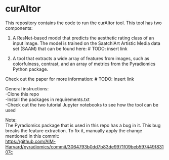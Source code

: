 # curAItor

This repository contains the code to run the curAItor tool. This tool has two components:
1. A ResNet-based model that predicts the aesthetic rating class of an input image. The model is trained on the SaatchiArt Artistic Media data set (SAAM) that can be found here: # TODO: insert link

2. A tool that extracts a wide array of features from images, such as colorfulness, contrast, and an array of metrics from the Pyradiomics Python package.

Check out the paper for more information: # TODO: insert link

General instructions:  
-Clone this repo  
-Install the packages in requirements.txt   
-Check out the two tutorial Jupyter notebooks to see how the tool can be used

Note:  
The Pyradiomics package that is used in this repo has a bug in it. This bug breaks the feature extraction. To fix it, manually apply the change mentioned in this commit:   
https://github.com/AIM-Harvard/pyradiomics/commit/3064793b0dd7b83de9971f09beb597449f83107c